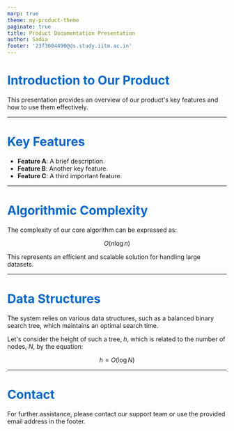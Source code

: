 ```yaml
---
marp: true
theme: my-product-theme
paginate: true
title: Product Documentation Presentation
author: Sadia
footer: '23f3004490@ds.study.iitm.ac.in'
---
```


<style>
/* themes/my-product-theme.css */
section {
  background-image: url('https://marp.app/assets/marp.svg');
  background-size: 20%;
  background-position: 95% 5%;
  background-repeat: no-repeat;
  color: #333;
  font-family: Arial, sans-serif;
}
h1, h2, h3 {
  color: #0066cc;
}
</style>

# Introduction to Our Product

This presentation provides an overview of our product's key features and how to use them effectively.

---

# Key Features

- **Feature A**: A brief description.
- **Feature B**: Another key feature.
- **Feature C**: A third important feature.

---

# Algorithmic Complexity

The complexity of our core algorithm can be expressed as:

$$O(n \log n)$$

This represents an efficient and scalable solution for handling large datasets.

---

# Data Structures

The system relies on various data structures, such as a balanced binary search tree, which maintains an optimal search time.

Let's consider the height of such a tree, $h$, which is related to the number of nodes, $N$, by the equation:

$$h = O(\log N)$$

---

# Contact

For further assistance, please contact our support team or use the provided email address in the footer.

